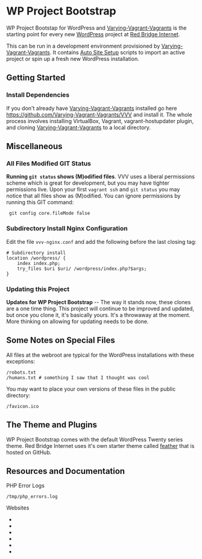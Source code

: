 WP Project Bootstrap
====================

WP Project Bootstap for WordPress and [Varying-Vagrant-Vagrants] is the starting point for every new [WordPress] project at [Red Bridge Internet].

This can be run in a development environment provisioned by [Varying-Vagrant-Vagrants]. It contains [Auto Site Setup] scripts to import an active project or spin up a fresh new WordPress installation.

Getting Started
-----------

### Install Dependencies

If you don't already have [Varying-Vagrant-Vagrants] installed go here <https://github.com/Varying-Vagrant-Vagrants/VVV> and install it. The whole process involves installing VirtualBox, Vagrant, vagrant-hostupdater plugin, and cloning [Varying-Vagrant-Vagrants] to a local directory.


## Miscellaneous

### All Files Modified GIT Status
	
**Running `git status` shows (M)odified files**. VVV uses a liberal permissions scheme which is great for development, but you may have tighter permissions live. Upon your first `vagrant ssh` and `git status` you may notice that all files show as (M)odified. You can ignore permissions by running this GIT command:

	 git config core.fileMode false

### Subdirectory Install Nginx Configuration

Edit the file `vvv-nginx.conf` and add the following before the last closing tag:

	# Subdirectory install
	location /wordpress/ {
		index index.php;
		try_files $uri $uri/ /wordpress/index.php?$args;
	}

### Updating this Project

**Updates for WP Project Bootstrap** -- The way it stands now, these clones are a one time thing. This project will continue to be improved and updated, but once you clone it, it's basically yours. It's a throwaway at the moment. More thinking on allowing for updating needs to be done.

## Some Notes on Special Files

All files at the webroot are typical for the WordPress installations with these exceptions:

	/robots.txt
	/humans.txt	# something I saw that I thought was cool

You may want to place your own versions of these files in the public directory:

	/favicon.ico
	

## The Theme and Plugins

WP Project Bootstrap comes with the default WordPress Twenty series theme. Red Bridge Internet uses it's own starter theme called [feather] that is hosted on GitHub.

## Resources and Documentation

PHP Error Logs

	/tmp/php_errors.log

Websites

* [WordPress]: http://www.wordpress.org
* [Varying-Vagrant-Vagrants]: https://github.com/varying-vagrant-vagrants/vvv/wiki/Auto-site-Setup
* [feather]: https://github.com/ereckers/feather
* [Bootstrap 3]: http://getbootstrap.com
* [humans.txt]: http://humanstxt.org
* [Red Bridge Internet]: http://www.redbridgenet.com

[WordPress]: http://www.wordpress.org
[Varying-Vagrant-Vagrants]: https://github.com/Varying-Vagrant-Vagrants/VVV
[feather]: https://github.com/ereckers/feather
[Auto Site Setup]: https://github.com/varying-vagrant-vagrants/vvv/wiki/Auto-site-Setup
[WordPress]: http://www.wordpress.org
[Red Bridge Internet]: http://www.redbridgenet.com
[Bootstrap 3]: http://getbootstrap.com/
[Plugins]: https://github.com/ereckers/wp-project-bootstrap/public/wp-content/plugins
[humans.txt]: http://humanstxt.org


